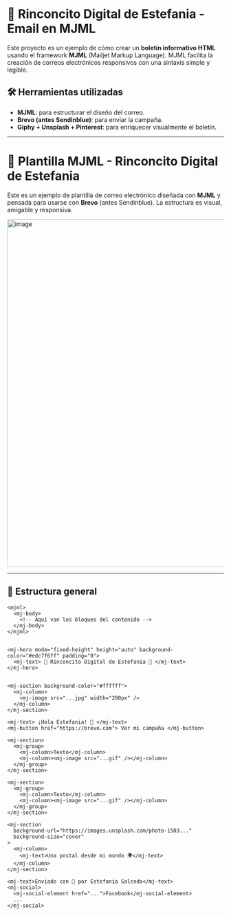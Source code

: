 # 🌟 Rinconcito Digital de Estefania - Email en MJML

Este proyecto es un ejemplo de cómo crear un **boletín informativo HTML** usando el framework **MJML** (Mailjet Markup Language). MJML facilita la creación de correos electrónicos responsivos con una sintaxis simple y legible.

## 🛠 Herramientas utilizadas

- **MJML**: para estructurar el diseño del correo.
- **Brevo (antes Sendinblue)**: para enviar la campaña.
- **Giphy + Unsplash + Pinterest**: para enriquecer visualmente el boletín.

---

# 💌 Plantilla MJML - Rinconcito Digital de Estefania

Este es un ejemplo de plantilla de correo electrónico diseñada con **MJML** y pensada para usarse con **Brevo** (antes Sendinblue). La estructura es visual, amigable y responsiva.

<img width="600" height="807" alt="image" src="https://github.com/user-attachments/assets/9fb22b75-76dd-4df2-b672-adee62f89cce" />


---

## 📄 Estructura general

```mjml
<mjml>
  <mj-body>
    <!-- Aquí van los bloques del contenido -->
  </mj-body>
</mjml>


<mj-hero mode="fixed-height" height="auto" background-color="#edc7f6ff" padding="0">
  <mj-text> 🌟 Rinconcito Digital de Estefania 🌟 </mj-text>
</mj-hero>


<mj-section background-color="#ffffff">
  <mj-column>
    <mj-image src="...jpg" width="200px" />
  </mj-column>
</mj-section>

<mj-text> ¡Hola Estefania! 👋 </mj-text>
<mj-button href="https://brevo.com"> Ver mi campaña </mj-button>

<mj-section>
  <mj-group>
    <mj-column>Texto</mj-column>
    <mj-column><mj-image src="...gif" /></mj-column>
  </mj-group>
</mj-section>

<mj-section>
  <mj-group>
    <mj-column>Texto</mj-column>
    <mj-column><mj-image src="...gif" /></mj-column>
  </mj-group>
</mj-section>

<mj-section
  background-url="https://images.unsplash.com/photo-1503..."
  background-size="cover"
>
  <mj-column>
    <mj-text>Una postal desde mi mundo 🌍</mj-text>
  </mj-column>
</mj-section>

<mj-text>Enviado con 💜 por Estefania Salcedo</mj-text>
<mj-social>
  <mj-social-element href="...">Facebook</mj-social-element>
  ...
</mj-social>

